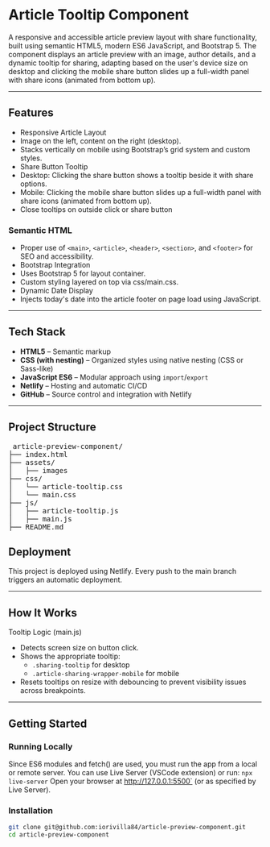 # Article Tooltip Component

A responsive and accessible article preview layout with share functionality, built using semantic HTML5, modern ES6 JavaScript, and Bootstrap 5. The component displays an article preview with an image, author details, and a dynamic tooltip for sharing, adapting based on the user's device size on desktop and clicking the mobile share button slides up a full-width panel with share icons (animated from bottom up).

---

## Features

- Responsive Article Layout
- Image on the left, content on the right (desktop).
- Stacks vertically on mobile using Bootstrap’s grid system and custom styles.
- Share Button Tooltip
- Desktop: Clicking the share button shows a tooltip beside it with share options.
- Mobile: Clicking the mobile share button slides up a full-width panel with share icons (animated from bottom up).
- Close tooltips on outside click or share button

### Semantic HTML

- Proper use of `<main>`, `<article>`, `<header>`, `<section>`, and `<footer>` for SEO and accessibility.
- Bootstrap Integration
- Uses Bootstrap 5 for layout container.
- Custom styling layered on top via css/main.css.
- Dynamic Date Display
- Injects today's date into the article footer on page load using JavaScript.

---

## Tech Stack

- **HTML5** – Semantic markup
- **CSS (with nesting)** – Organized styles using native nesting (CSS or Sass-like)
- **JavaScript ES6** – Modular approach using `import`/`export`
- **Netlify** – Hosting and automatic CI/CD
- **GitHub** – Source control and integration with Netlify

---

## Project Structure
<pre lang="markdown"> article-preview-component/
├── index.html
├── assets/
│   ├── images
├── css/
│   └── article-tooltip.css
│   └── main.css
├── js/
│   ├── article-tooltip.js
│   ├── main.js
├── README.md </pre>

## Deployment
This project is deployed using Netlify. Every push to the main branch triggers an automatic deployment.

---

## How It Works
Tooltip Logic (main.js)
- Detects screen size on button click.
- Shows the appropriate tooltip:
  - `.sharing-tooltip` for desktop
  - `.article-sharing-wrapper-mobile` for mobile
- Resets tooltips on resize with debouncing to prevent visibility issues across breakpoints.

---

## Getting Started
### Running Locally
Since ES6 modules and fetch() are used, you must run the app from a local or remote server.
You can use Live Server (VSCode extension) or run:
`npx live-server`
Open your browser at http://127.0.0.1:5500` (or as specified by Live Server).

### Installation

```bash
git clone git@github.com:iorivilla84/article-preview-component.git
cd article-preview-component
